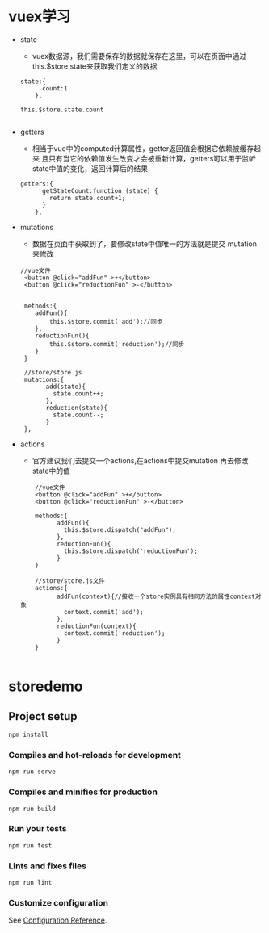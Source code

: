 # vuex学习
- state
  - vuex数据源，我们需要保存的数据就保存在这里，可以在页面中通过
  this.$store.state来获取我们定义的数据
  ```
  state:{
        count:1
      },
  
  this.$store.state.count
      
  ```
- getters
    - 相当于vue中的computed计算属性，getter返回值会根据它依赖被缓存起来
    且只有当它的依赖值发生改变才会被重新计算，getters可以用于监听
    state中值的变化，返回计算后的结果
    
    ```
    getters:{
          getStateCount:function (state) {
            return state.count+1;
          }
        },
    ```
- mutations
    - 数据在页面中获取到了，要修改state中值唯一的方法就是提交
    mutation来修改
    
    ```
    //vue文件
     <button @click="addFun" >+</button>
     <button @click="reductionFun" >-</button>
     
     
     methods:{
        addFun(){
            this.$store.commit('add');//同步
        },
        reductionFun(){
            this.$store.commit('reduction');//同步
        }
     }
     
     //store/store.js
     mutations:{
           add(state){
             state.count++;
           },
           reduction(state){
             state.count--;
           }
     },
    ```
- actions
    - 官方建议我们去提交一个actions,在actions中提交mutation
    再去修改state中的值
    
    ```
        //vue文件
        <button @click="addFun" >+</button>
        <button @click="reductionFun" >-</button>
        
        methods:{
              addFun(){
                this.$store.dispatch("addFun");
              },
              reductionFun(){
                this.$store.dispatch('reductionFun');
              }
        }
        
        //store/store.js文件
        actions:{
              addFun(context){//接收一个store实例具有相同方法的属性context对象
                context.commit('add');
              },
              reductionFun(context){
                context.commit('reduction');
              }
        }
        
    ```

# storedemo

## Project setup
```
npm install
```

### Compiles and hot-reloads for development
```
npm run serve
```

### Compiles and minifies for production
```
npm run build
```

### Run your tests
```
npm run test
```

### Lints and fixes files
```
npm run lint
```

### Customize configuration
See [Configuration Reference](https://cli.vuejs.org/config/).
